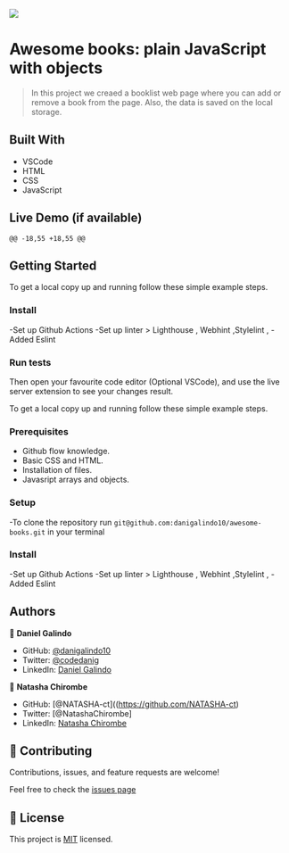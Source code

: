 ![](https://img.shields.io/badge/Microverse-blueviolet)

# Awesome books: plain JavaScript with objects

> In this project we creaed a booklist web page where you can add or remove a book from the page. Also, the data is saved on the local storage.
## Built With

- VSCode
- HTML
- CSS
- JavaScript

## Live Demo (if available)

	@@ -18,55 +18,55 @@

## Getting Started

To get a local copy up and running follow these simple example steps.

### Install
-Set up Github Actions
-Set up linter > Lighthouse , Webhint ,Stylelint ,
-Added Eslint


### Run tests

Then open your favourite code editor (Optional VSCode), and use the live server extension to see your changes result.


To get a local copy up and running follow these simple example steps.

### Prerequisites
- Github flow knowledge.
- Basic CSS and HTML.
- Installation of files.
- Javasript arrays and objects.

### Setup
-To clone the repository run `git@github.com:danigalindo10/awesome-books.git` in your terminal

### Install
-Set up Github Actions
-Set up linter > Lighthouse , Webhint ,Stylelint ,
-Added Eslint


## Authors

👤 **Daniel Galindo**

- GitHub: [@danigalindo10](https://github.com/danigalindo10)
- Twitter: [@codedanig](https://twitter.com/codedanig)
- LinkedIn: [Daniel Galindo](https://www.linkedin.com/in/daniel-galindo-31b922236/)

👤 **Natasha Chirombe**

- GitHub: [@NATASHA-ct]((https://github.com/NATASHA-ct)
- Twitter: [@NatashaChirombe]
- LinkedIn: [Natasha Chirombe](linkedin.com/in/natasha-chirombe-1531aa17b)

## 🤝 Contributing

Contributions, issues, and feature requests are welcome!

Feel free to check the [issues page](https://github.com/danigalindo10/awesome-books/issues)

## 📝 License

This project is [MIT](./MIT.md) licensed.